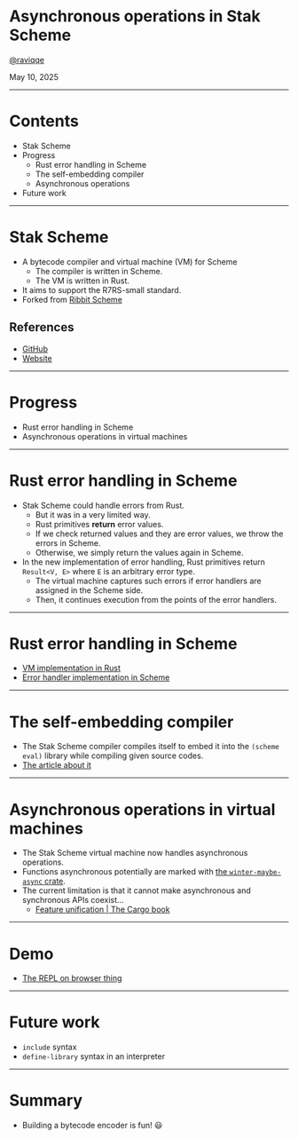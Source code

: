 # Asynchronous operations in Stak Scheme

[@raviqqe](https://github.com/raviqqe)

May 10, 2025

---

# Contents

- Stak Scheme
- Progress
  - Rust error handling in Scheme
  - The self-embedding compiler
  - Asynchronous operations
- Future work

---

# Stak Scheme

- A bytecode compiler and virtual machine (VM) for Scheme
  - The compiler is written in Scheme.
  - The VM is written in Rust.
- It aims to support the R7RS-small standard.
- Forked from [Ribbit Scheme](https://github.com/udem-dlteam/ribbit)

## References

- [GitHub](https://github.com/raviqqe/stak)
- [Website](https://raviqqe.com/stak)

---

# Progress

- Rust error handling in Scheme
- Asynchronous operations in virtual machines

---

# Rust error handling in Scheme

- Stak Scheme could handle errors from Rust.
  - But it was in a very limited way.
  - Rust primitives **return** error values.
  - If we check returned values and they are error values, we throw the errors in Scheme.
  - Otherwise, we simply return the values again in Scheme.
- In the new implementation of error handling, Rust primitives return `Result<V, E>` where `E` is an arbitrary error type.
  - The virtual machine captures such errors if error handlers are assigned in the Scheme side.
  - Then, it continues execution from the points of the error handlers.

---

# Rust error handling in Scheme

- [VM implementation in Rust](https://github.com/raviqqe/stak/blob/d53e20ae2bca0a334fcc4513e54133a71279be99/vm/src/vm.rs#L100)
- [Error handler implementation in Scheme](https://github.com/raviqqe/stak/blob/d53e20ae2bca0a334fcc4513e54133a71279be99/prelude.scm#L1779)

---

# The self-embedding compiler

- The Stak Scheme compiler compiles itself to embed it into the `(scheme eval)` library while compiling given source codes.
- [The article about it](https://raviqqe.com/doc/posts/stak/inception/)

---

# Asynchronous operations in virtual machines

- The Stak Scheme virtual machine now handles asynchronous operations.
- Functions asynchronous potentially are marked with [the `winter-maybe-async` crate](https://crates.io/crates/winter-maybe-async).
- The current limitation is that it cannot make asynchronous and synchronous APIs coexist...
  - [Feature unification | The Cargo book](https://doc.rust-lang.org/nightly/cargo/reference/features.html#feature-unification)

---

# Demo

- [The REPL on browser thing](https://raviqqe.com/stak/)

---

# Future work

- `include` syntax
- `define-library` syntax in an interpreter

---

# Summary

- Building a bytecode encoder is fun! 😃
